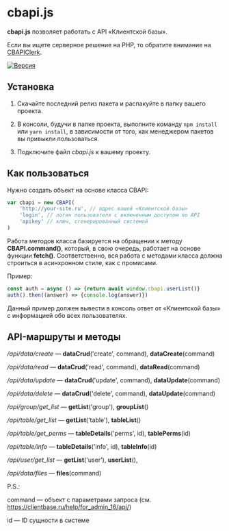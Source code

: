# cbapi.js

**cbapi.js** позволяет работать с API «Клиентской базы».

Если вы ищете серверное решение на PHP, то обратите внимание на [CBAPIClerk](https://github.com/infernusophiuchus/cbapiclerk "CBAPIClerk").

[![Версия](https://img.shields.io/badge/%D0%B2%D0%B5%D1%80%D1%81%D0%B8%D1%8F-1.0.0-yellow "Версия")](https://img.shields.io/badge/%D0%B2%D0%B5%D1%80%D1%81%D0%B8%D1%8F-1.0.0-yellow "Версия")

## Установка

1. Скачайте последний релиз пакета и распакуйте в папку вашего проекта.

2. В консоли, будучи в папке проекта, выполните команду `npm install` или `yarn install`, в зависимости от того, как менеджером пакетов вы привыкли пользоваться.

3. Подключите файл _cbapi.js_ к вашему проекту.

## Как пользоваться

Нужно создать объект на основе класса CBAPI:

```javascript
var cbapi = new CBAPI(
    'http://your-site.ru', // адрес вашей «Клиентской базы»
    'login', // логин пользователя с включенным доступом по API
    'apikey' // ключ, сгенерированный системой
)
```

Работа методов класса базируется на обращении к методу **CBAPI.command()**, который, в свою очередь, работает на основе функции **fetch()**. Соответственно, вся работа с методами класса должна строиться в асинхронном стиле, как с промисами.

Пример:

```javascript
const auth = async () => {return await window.cbapi.userList()}
auth().then((answer) => {console.log(answer)})
```

Данный пример должен вывести в консоль ответ от «Клиентской базы» с информацией обо всех пользователях.

## API-маршруты и методы

_/api/data/create_ — **dataCrud**('create', command), **dataCreate**(command)

_/api/data/read_ — **dataCrud**('read', command), **dataRead**(command)

_/api/data/update_ — **dataCrud**('update', command), **dataUpdate**(command)

_/api/data/delete_ — **dataCrud**('delete', command), **dataUpdate**(command)

_/api/group/get_list_ — **getList**('group'), **groupList**()

_/api/table/get_list_ — **getList**('table'), **tableList**()

_/api/table/get_perms_ — **tableDetails**('perms', id), **tablePerms**(id)

_/api/table/info_ — **tableDetails**('info', id), **tableInfo**(id)

_/api/user/get_list_ — **getList**('user'), **userList**(),

_/api/data/files_ — **files**(command)

P.S.:

command — объект с параметрами запроса (см. https://clientbase.ru/help/for_admin_16/api/)

id — ID сущности в системе
